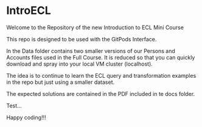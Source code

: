 # IntroECL
Welcome to the Repository of the new Introduction to ECL Mini Course

This repo is designed to be used with the GitPods Interface.

In the Data folder contains two smaller versions of our Persons and Accounts files used in the Full Course. It is reduced so that you can quickly download and spray into your local VM cluster (localhost).

The idea is to continue to learn the ECL query and transformation examples in the repo but just using a smaller dataset.

The expected solutions are contained in the PDF included in te docs folder.

Test...

Happy coding!!!
